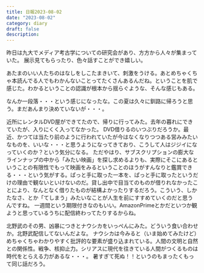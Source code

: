 ```yaml
---
title: 日報2023-08-02
date: "2023-08-02"
category: diary
draft: false
description:
---
```


昨日は九大でメディア考古学についての研究会があり、方方から人々が集まっていた。
展示見てもらったり、色々話すことができ嬉しい。

あたまのいい人たちのはなしをしこたまきいて、刺激をうける。あとめちゃくちゃ本読んでる人でもわかんないことってたくさんあるんだね。ということを肌で感じた。わかるということの認識が根本から揺らぐような、そんな感じもある。

なんか一段落・・・という感じになったな。この夏は久々に釧路に帰ろうと思う。まだあんまり決めていないが・・・。


近所にレンタルDVD屋ができてたので、帰りに行ってみた。去年の暮れにできていたが、入りにくく入ってなかった。
DVD借りるのいつぶりだろうか。最近、かつては当たり前のように行われていたが今はなくなりつつある営みみたいなものを、いいな・・・と思うようになってきており、こうして人はジジイになっていくのか？という気分になる。
ただやはり、サブスクリプションの膨大なラインナップの中から「みたい映画」を探し求めるよりも、実際にそこにあるということの有限性でもって映画をみるということのほうがすんなりと鑑賞できる・・・という気がする。ぱっと手に取った一本を、ぱっと手に取ったというだけの理由で観ないといけないのだ。貸し出中で目当てのものが借りれなかったことにより、なんとなく借りたものが結構よかったりするだろう。こういう、しかたなさ、とか「てしまう」みたいなことが人生を前にすすめていくのだと思うんですね。
一週間という期限付きなのもいい。AmazonPrimeとかだといつか観ようと思っているうちに配信終わってたりするからね。

北野武のその男、凶暴につきとナウシカをいっぺんにみた。どういう食い合わせか。北野武配信してないんだよな。
ナウシカは今みると（いま始めてみたけど）めちゃくちゃわかりやすく批評的な要素が盛り込まれている。人間の文明と自然との関係性。戦争、核抑止力。シリアスに現代を往きている人間がつくるものは時代をとらえる力があるな・・・。
暑すぎて死ぬ！！というのもまったくもって同じ話だろう。
